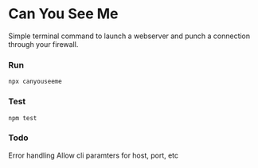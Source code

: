 # Can You See Me

Simple terminal command to launch a webserver and punch a connection through your firewall.

### Run

```
npx canyouseeme
```

### Test

```
npm test
```

### Todo

Error handling
Allow cli paramters for host, port, etc